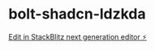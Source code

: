 # bolt-shadcn-ldzkda

[Edit in StackBlitz next generation editor ⚡️](https://stackblitz.com/~/github.com/zbailey83/bolt-shadcn-ldzkda)